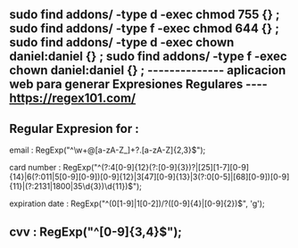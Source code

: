 sudo find addons/  -type d -exec chmod 755 {} \;
sudo find addons/  -type f -exec chmod 644 {} \;
sudo find addons/  -type d -exec chown daniel:daniel {} \;
sudo find addons/  -type f -exec chown daniel:daniel {} \;
-------------- aplicacion web para generar Expresiones Regulares ----
https://regex101.com/
----------------------------
Regular Expresion for :
------------------------------------------------------------------------------------
email : RegExp("^\\w+@[a-zA-Z_]+?\.[a-zA-Z]{2,3}$");

card number : RegExp("^(?:4[0-9]{12}(?:[0-9]{3})?|[25][1-7][0-9]{14}|6(?:011|5[0-9][0-9])[0-9]{12}|3[47][0-9]{13}|3(?:0[0-5]|[68][0-9])[0-9]{11}|(?:2131|1800|35\d{3})\d{11})$");

expiration date : RegExp("^(0[1-9]|1[0-2])\/?([0-9]{4}|[0-9]{2})$", 'g');

cvv : RegExp("^[0-9]{3,4}$");
------------------------------------------------------------------------------------